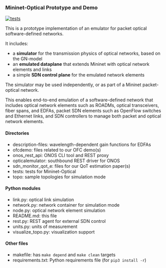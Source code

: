 ### Mininet-Optical Prototype and Demo

[![tests][1]](https://github.com/UA-Agile-Cloud/optical-network-emulator/actions)

This is a prototype implementation of an emulator for packet optical software-defined networks.

It includes:

- a **simulator** for the transmission physics of optical networks,
  based on the GN-model
- an **emulated dataplane** that extends Mininet with optical network elements and links
- a simple **SDN control plane** for the emulated network elements

The simulator may be used independently, or as part of a Mininet packet-optical network.

This enables end-to-end emulation of a software-defined network that includes optical network
elements such as ROADMs, optical transceivers, fiber spans, and EDFAs, packet SDN elements
such as OpenFlow switches and Ethernet links, and SDN controllers to manage both packet
and optical network elements.

#### Directories

- description-files: wavelength-dependent gain functions for EDFAs
- ofcdemo: files related to our OFC demo(s)
- onos_rest_api: ONOS CLI tool and REST proxy
- opticalemulator: southbound REST driver for ONOS
- sdn_monitor_qot_e: files for our QoT estimation paper(s)
- tests: tests for Mininet-Optical
- topo: sample topologies for simulation mode

#### Python modules

- link.py: optical link simulation
- network.py: network container for simulation mode
- node.py: optical network element simulation
- README.md: this file
- rest.py: REST agent for external SDN control
- units.py: units of measurement
- visualize_topo.py: visualization support

#### Other files

- makefile: has `make depend` and `make clean` targets
- requirements.txt: Python requirements file (for `pip3 install -r`)

[1]: https://github.com/UA-Agile-Cloud/optical-network-emulator/workflows/tests/badge.svg
